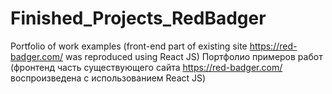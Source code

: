 # Finished_Projects_RedBadger
Portfolio of work examples (front-end part of existing site https://red-badger.com/ was reproduced using React JS)
Портфолио примеров работ (фронтенд часть существующего сайта https://red-badger.com/ воспроизведена с использованием React JS)
